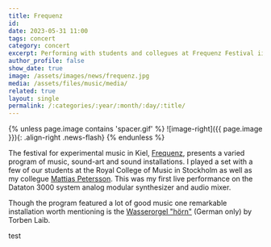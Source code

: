 ```yaml
---
title: Frequenz
id: 
date: 2023-05-31 11:00
tags: concert
category: concert
excerpt: Performing with students and collegues at Frequenz Festival iin Kiel
author_profile: false
show_date: true
image: /assets/images/news/frequenz.jpg
media: /assets/files/music/media/
related: true
layout: single
permalink: /:categories/:year/:month/:day/:title/
---
```

{% unless page.image contains 'spacer.gif' %}
![image-right]({{ page.image }}){: .align-right .news-flash}
{% endunless %}

The festival for experimental music in Kiel, [Frequenz](https://www.frequenz-kiel.de/),  presents a varied program of music, sound-art and sound installations. I played a set with a few of our students at the Royal College of Music in Stockholm as well as my collegue [Mattias Petersson](https://mattiaspetersson.bandcamp.com/). This was my first live performance on the Dataton 3000 system analog modular synthesizer and audio mixer.

Though the program featured a lot of good music one remarkable installation worth mentioning is the [Wasserorgel "hörn"](https://www.kiel.de/de/kultur_freizeit/museum/_kalendereintrag.php?306426-1082252) (German only) by Torben Laib.

test

